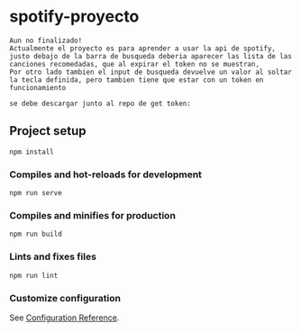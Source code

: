 # spotify-proyecto

	Aun no finalizado!
	Actualmente el proyecto es para aprender a usar la api de spotify, justo debajo de la barra de busqueda deberia aparecer las lista de las canciones recomedadas, que al expirar el token no se muestran,
	Por otro lado tambien el input de busqueda devuelve un valor al soltar la tecla definida, pero tambien tiene que estar con un token en funcionamiento
	
	se debe descargar junto al repo de get token:
	

## Project setup
```
npm install
```

### Compiles and hot-reloads for development
```
npm run serve
```

### Compiles and minifies for production
```
npm run build
```

### Lints and fixes files
```
npm run lint
```

### Customize configuration
See [Configuration Reference](https://cli.vuejs.org/config/).
